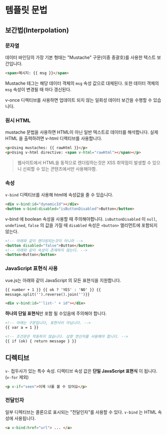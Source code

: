 # 템플릿 문법

## 보간법(Interpolation)

### 문자열

데이터 바인딩의 가장 기본 형태는 "Mustache" 구문(이중 중괄호)를 사용한 텍스트 보간입니다.

```html
<span>메시지: {{ msg }}</span>
```

Mustache 테그는 해당 데이터 객체의 `msg` 속성 값으로 대체된다. 또한 데이터 객체의 `msg` 속성이 변경될 때 마다 갱신된다.

v-once 디렉티브를 사용하면 업데이트 되지 않는 일회성 데이터 보간을 수행할 수 있습니다.

### 원시 HTML

mustache 문법을 사용하면 HTML이 아닌 일반 텍스트로 데이터를 해석합니다.
실제 HTML 을 출력하려면 v-html 디렉티브를 사용합니다.

```html
<p>Using mustaches: {{ rawHtml }}</p>
<p>Using v-html directive: <span v-html="rawHtml"></span></p>
```

> 웹사이트에서 HTML을 동적으로 렌더링하는것은 XSS 취약점이 발생할 수 있으니 신뢰할 수 있는 콘텐츠에서만 사용해야함.

### 속성

`v-bind` 디렉티브를 사용해 html에 속성값을 줄 수 있습니다.

```html
<div v-bind:id="dynamicId"></div>
<button v-bind:disabled="isButtonDisabled">Button</button>
```

v-bind 에 boolean 속성을 사용할 때 주의해야합니다.
`isButtonDisabled` 이 `null`, `undefined`, `false` 의 값을 가질 때 `disabled` 속성은 `<button>` 엘리먼트에 포함되지 않는다.

```html
<!-- 아래와 같이 렌더링되는것이 아니라 -->
<button disabled="false">Button</button>
<!-- 아래와 같이 속성이 존재하지 않는다. -->
<button>Button</button>
```

### JavaScript 표현식 사용

vue.js는 아래와 같이 JavaScript 의 모든 표현식을 지원합니다.

```html
{{ number + 1 }} {{ ok ? 'YES' : 'NO' }} {{
message.split('').reverse().join('')}}

<div v-bind:id="'list-' + id"></div>
```

**하나의 단일 표현식**만 포함 될 수있음에 주의해야 합니다.

```html
<!-- 아래는 구문입니다, 표현식이 아닙니다. -->
{{ var a = 1 }}

<!-- 조건문은 작동하지 않습니다. 삼항 연산자를 사용해야 합니다. -->
{{ if (ok) { return message } }}
```

## 디렉티브

`v-` 접두사가 있는 특수 속성. 디렉티브 속성 값은 **단일 JavaScript 표현식** 이 됩니다. (`v-for` 제외)

```html
<p v-if="seen">이제 나를 볼 수 있어요</p>
```

### 전달인자

일부 디렉티브는 콜론으로 표시되는 "전달인자"를 사용할 수 있다.
`v-bind` 는 HTML 속성에 사용됩니다.

```html
<a v-bind:href="url"> ... </a>
```
